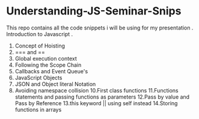 # Understanding-JS-Seminar-Snips
This repo contains all the code snippets i will be using for my presentation . Introduction to Javascript . 
1. Concept of Hoisting 
2. === and ==
3. Global execution context
4. Following the Scope Chain 
5. Callbacks and Event Queue's
6. JavaScript Objects
7. JSON and Object literal Notation 
9. Avoiding namespace collision 
10.First class functions 
11.Functions statements and passing functions as parameters 
12.Pass by value and Pass by Reference 
13.this keyword || using self instead
14.Storing functions in arrays 